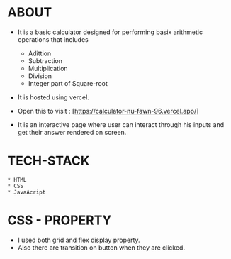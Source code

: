 
# ABOUT
- It is a basic calculator designed for performing basix arithmetic operations that includes
    * Adittion
    * Subtraction
    * Multiplication
    * Division
    * Integer part of Square-root

- It is hosted using vercel.
 -  Open this to visit : [https://calculator-nu-fawn-96.vercel.app/]
  - It is an interactive page where user can interact through his inputs and get their answer rendered on screen.

# TECH-STACK
    * HTML
    * CSS
    * JavaAcript

# CSS - PROPERTY
 -  I used both grid and flex display property.
 -  Also there are transition on button when they are clicked.
